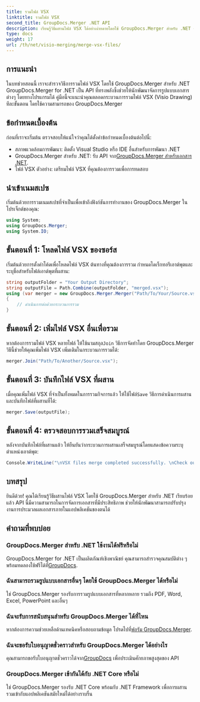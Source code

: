 ```yaml
---
title: รวมไฟล์ VSX
linktitle: รวมไฟล์ VSX
second_title: GroupDocs.Merger .NET API
description: เรียนรู้วิธีผสานไฟล์ VSX ได้อย่างง่ายดายโดยใช้ GroupDocs.Merger สำหรับ .NET คู่มือที่ครอบคลุมนี้ช่วยลดความยุ่งยากในการจัดการเอกสาร
type: docs
weight: 17
url: /th/net/visio-merging/merge-vsx-files/
---
```

## การแนะนำ
ในบทช่วยสอนนี้ เราจะสำรวจวิธีการรวมไฟล์ VSX โดยใช้ GroupDocs.Merger สำหรับ .NET GroupDocs.Merger for .NET เป็น API ที่ทรงพลังซึ่งช่วยให้นักพัฒนาจัดการรูปแบบเอกสารต่างๆ โดยทางโปรแกรมได้ คู่มือนี้จะแนะนำคุณตลอดกระบวนการรวมไฟล์ VSX (Visio Drawing) ทีละขั้นตอน โดยใช้ความสามารถของ GroupDocs.Merger
## ข้อกำหนดเบื้องต้น
ก่อนที่เราจะเริ่มต้น ตรวจสอบให้แน่ใจว่าคุณได้ตั้งค่าข้อกำหนดเบื้องต้นต่อไปนี้:
- สภาพแวดล้อมการพัฒนา: ติดตั้ง Visual Studio หรือ IDE อื่นสำหรับการพัฒนา .NET
-  GroupDocs.Merger สำหรับ .NET: รับ API จาก[GroupDocs.Merger สำหรับเอกสาร .NET](https://reference.groupdocs.com/merger/net/).
- ไฟล์ VSX ตัวอย่าง: เตรียมไฟล์ VSX ที่คุณต้องการรวมเพื่อการทดสอบ

## นำเข้าเนมสเปซ
เริ่มต้นด้วยการรวมเนมสเปซที่จำเป็นเพื่อเข้าถึงฟังก์ชันการทำงานของ GroupDocs.Merger ในโปรเจ็กต์ของคุณ:
```csharp
using System; 
using GroupDocs.Merger;
using System.IO;
```
## ขั้นตอนที่ 1: โหลดไฟล์ VSX ของซอร์ส
เริ่มต้นด้วยการตั้งค่าโค้ดเพื่อโหลดไฟล์ VSX ต้นทางที่คุณต้องการรวม กำหนดไดเร็กทอรีเอาต์พุตและระบุชื่อสำหรับไฟล์เอาต์พุตที่ผสาน:
```csharp
string outputFolder = "Your Output Directory";
string outputFile = Path.Combine(outputFolder, "merged.vsx");
using (var merger = new GroupDocs.Merger.Merger("Path/To/Your/Source.vsx"))
{
    // ดำเนินการต่อด้วยกระบวนการรวม
}
```
## ขั้นตอนที่ 2: เพิ่มไฟล์ VSX อื่นเพื่อรวม
 หากต้องการรวมไฟล์ VSX หลายไฟล์ ให้ใช้นามสกุล`Join` วิธีการจัดทำโดย GroupDocs.Merger วิธีนี้ช่วยให้คุณเพิ่มไฟล์ VSX เพิ่มเติมในกระบวนการรวมได้:
```csharp
merger.Join("Path/To/Another/Source.vsx");
```
## ขั้นตอนที่ 3: บันทึกไฟล์ VSX ที่ผสาน
 เมื่อคุณเพิ่มไฟล์ VSX ที่จำเป็นทั้งหมดในการรวมกิจการแล้ว ให้ใช้ไฟล์`Save` วิธีการดำเนินการผสานและบันทึกไฟล์ที่ผสานที่ได้:
```csharp
merger.Save(outputFile);
```
## ขั้นตอนที่ 4: ตรวจสอบการรวมเสร็จสมบูรณ์
หลังจากบันทึกไฟล์ที่ผสานแล้ว ให้ยืนยันว่ากระบวนการผสานเสร็จสมบูรณ์โดยแสดงข้อความระบุตำแหน่งเอาต์พุต:
```csharp
Console.WriteLine("\nVSX files merge completed successfully. \nCheck output in {0}", outputFolder);
```

## บทสรุป
ยินดีด้วย! คุณได้เรียนรู้วิธีผสานไฟล์ VSX โดยใช้ GroupDocs.Merger สำหรับ .NET เรียบร้อยแล้ว API นี้มีความสามารถในการจัดการเอกสารที่มีประสิทธิภาพ ช่วยให้นักพัฒนาสามารถปรับปรุงงานการประมวลผลเอกสารภายในแอปพลิเคชันของตนได้

## คำถามที่พบบ่อย
### GroupDocs.Merger สำหรับ .NET ใช้งานได้ฟรีหรือไม่
 GroupDocs.Merger for .NET เป็นผลิตภัณฑ์เชิงพาณิชย์ คุณสามารถสำรวจคุณสมบัติต่าง ๆ พร้อมทดลองใช้ฟรีได้ที่[GroupDocs](https://releases.groupdocs.com/).
### ฉันสามารถรวมรูปแบบเอกสารอื่นๆ โดยใช้ GroupDocs.Merger ได้หรือไม่
ใช่ GroupDocs.Merger รองรับการรวมรูปแบบเอกสารที่หลากหลาย รวมถึง PDF, Word, Excel, PowerPoint และอื่นๆ
### ฉันจะรับการสนับสนุนสำหรับ GroupDocs.Merger ได้ที่ไหน
 หากต้องการความช่วยเหลือด้านเทคนิคหรือสอบถามข้อมูล โปรดไปที่[ฟอรัม GroupDocs.Merger](https://forum.groupdocs.com/c/merger/32).
### ฉันจะขอรับใบอนุญาตชั่วคราวสำหรับ GroupDocs.Merger ได้อย่างไร
 คุณสามารถขอรับใบอนุญาตชั่วคราวได้จาก[GroupDocs](https://purchase.groupdocs.com/temporary-license/) เพื่อประเมินศักยภาพสูงสุดของ API
### GroupDocs.Merger เข้ากันได้กับ .NET Core หรือไม่
ใช่ GroupDocs.Merger รองรับ .NET Core พร้อมกับ .NET Framework เพื่อการผสานรวมเข้ากับแอปพลิเคชันสมัยใหม่ได้อย่างราบรื่น